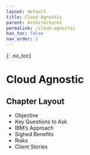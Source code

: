 ```yaml
---
layout: default
title: Cloud Agnostic
parent: Architecture1
permalink: /cloud-agnostic
has_toc: false
nav_order: 2
---
```

<!-- To change parent to Architecture when content is completed -->


{: .no_toc}
# Cloud Agnostic


## Chapter Layout
-    Objective
-    Key Questions to Ask
-    IBM’s Approach
-    Sighed Benefits 
-    Risks
-    Client Stories
